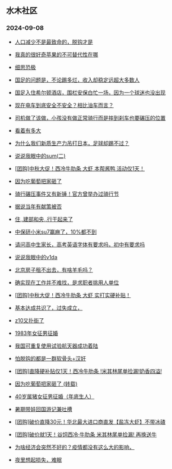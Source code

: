 ## 水木社区 
### 2024-09-08

+ [人口减少不是最致命的，脱钩才是](https://www.newsmth.net/nForum/article/OurEstate/3076032)

+ [我真的很好奇苹果的不可替代性在哪](https://www.newsmth.net/nForum/article/WorkingLife/154530)

+ [细思恐极](https://www.newsmth.net/nForum/article/FamilyLife/1766843145)

+ [国足的问题是，不论踢多烂，收入却稳定远超大多数人](https://www.newsmth.net/nForum/article/Football/3444342)

+ [国足入住希尔顿酒店，围栏安保白忙一场，因为一个球迷也没出现](https://www.newsmth.net/nForum/article/MMJoke/1634824336)

+ [现在电车到底安全不安全？相比油车而言？](https://www.newsmth.net/nForum/article/GreenAuto/1664177)

+ [司机做了该做，小孩没有做正常骑行而是摔到刹车也要碾压的位置](https://www.newsmth.net/nForum/article/AutoWorld/1944907064)

+ [看着有多大](https://www.newsmth.net/nForum/article/FashionShow/512418)

+ [为什么我们新质生产力吊打日本，足球却踢不过？](https://www.newsmth.net/nForum/article/WorldSoccer/18098610)

+ [说说我眼中的sum(二)](https://www.newsmth.net/nForum/article/LeslieCheung/186015)

+ [[团购]中秋大促！西冷牛肋条 大虾 本帮酱鸭 活动仅1天！](https://www.newsmth.net/nForum/article/ADAgent_TG/1325508)

+ [因为吃葡萄把家砸了](https://www.newsmth.net/nForum/article/FamilyLife/1766844313)

+ [骑行碾压事件又有新锤！官方曾举办过骑行节](https://www.newsmth.net/nForum/article/AutoWorld/1944908243)

+ [据说当年有献策被否](https://www.newsmth.net/nForum/article/OurEstate/3078295)

+ [住,,建部和央,,行干起来了](https://www.newsmth.net/nForum/article/Stock/10920002)

+ [中保研小米su7赢麻了，10%都不到](https://www.newsmth.net/nForum/article/GreenAuto/1664746)

+ [请问高中生家长，高考英语字体有要求吗，初中有要求吗](https://www.newsmth.net/nForum/article/PreUnivEdu/204737)

+ [说说我眼中的v1da](https://www.newsmth.net/nForum/article/LeslieCheung/186313)

+ [北京房子租不出去，有啥羊毛吗？](https://www.newsmth.net/nForum/article/CouponsLife/4501822)

+ [确实现在工作并不难找，是求职者挑用人单位](https://www.newsmth.net/nForum/article/WorkingLife/156325)

+ [[团购]中秋大促！西冷牛肋条 大虾 实打实硬补贴！](https://www.newsmth.net/nForum/article/ADAgent_TG/1325508)

+ [基本达成共识了，过失成立，](https://www.newsmth.net/nForum/article/AutoWorld/1944906989)

+ [z10又扑街了](https://www.newsmth.net/nForum/article/GreenAuto/1664612)

+ [1983年女征男征婚](https://www.newsmth.net/nForum/article/PieLove/2894396)

+ [我国可重复使用试验航天器成功着陆](https://www.newsmth.net/nForum/article/Aero/464194)

+ [怕脱钩的都是一群软骨头+汉奸](https://www.newsmth.net/nForum/article/OurEstate/3078646)

+ [[团购]直降硬补贴仅1天！西冷牛肋条 !米其林尾单捡漏!奶香四溢!](https://www.newsmth.net/nForum/article/ADAgent_TG/1325508)

+ [因为吃葡萄把家砸了 (转载)](https://www.newsmth.net/nForum/article/Divorce/2095462)

+ [40岁属猪女征男征婚（年底生人）](https://www.newsmth.net/nForum/article/PieLove/2894396)

+ [暑期带娃回国游记兼吐槽](https://www.newsmth.net/nForum/article/Travel/1010409)

+ [[团购]破价直降30元！华北最大进口商直发【盐冻大虾】不带冰碴](https://www.newsmth.net/nForum/article/ADAgent_TG/1325508)

+ [[团购]破价就1天！谷饲西冷·牛肋条 米其林尾单捡漏! 再换送牛](https://www.newsmth.net/nForum/article/ADAgent_TG/1325508)

+ [为啥经济会突然不好的？疫情都没有这么大的影响，](https://www.newsmth.net/nForum/article/OurEstate/3078460)

+ [夜里想起损失，难眠](https://www.newsmth.net/nForum/article/OurEstate/3078812)


